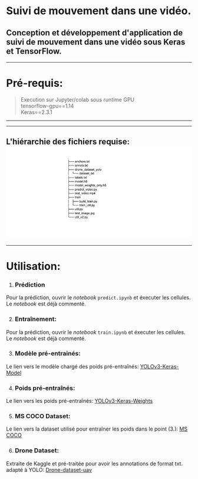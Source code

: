 # Suivi de mouvement dans une vidéo.
Conception et développement d'application de suivi de mouvement dans une vidéo sous Keras et TensorFlow.
---
---
# Pré-requis: 

> Execution sur Jupyter/colab sous runtime GPU  
> tensorflow-gpu==1.14  
> Keras==2.3.1  

---
---
L'hiérarchie des fichiers requise: 
![alt text](https://github.com/BMouhcine/RT-Object-Detection/blob/master/781974614.jpg?raw=true)
---
---


# Utilisation:


1) ###    Prédiction


Pour la prédiction, ouvrir le *notebook* `predict.ipynb` et éxecuter les cellules. Le *notebook* est déjà commenté.


2) ###    Entraînement:
Pour la prédiction, ouvrir le *notebook* `train.ipynb` et éxecuter les cellules. Le *notebook* est déjà commenté.

3) ###    Modèle pré-entrainés:
Le lien vers le modèle chargé des poids pré-entraînés: [YOLOv3-Keras-Model](https://drive.google.com/file/d/1-57r1SHbGcfKJDXSv1I_NaeR13A8_6Dk/view?usp=sharing)

4) ###    Poids pré-entraînés:
Le lien vers les poids pré-entraînés: [YOLOv3-Keras-Weights](https://drive.google.com/file/d/1dOgWh0qGoatspBisG31fF1SpWVQ-jxZe/view?usp=sharing)

5) ###    MS COCO Dataset: 
Le lien vers la dataset utilisé pour entraîner les poids dans le point (3.): [MS COCO](http://cocodataset.org/)

6) ###    Drone Dataset: 
Extraite de Kaggle et pré-traitée pour avoir les annotations de format txt. adapté à YOLO: [Drone-dataset-uav](https://drive.google.com/file/d/1n5r4TSCzd9oT1Dc7sE3kY9vT3KJEBCQH/view?usp=sharing)

